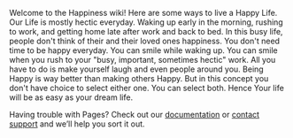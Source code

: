 

Welcome to the Happiness wiki! Here are some ways to live a Happy Life. Our Life is mostly hectic everyday. Waking up early in the morning, rushing to work, and getting home late after work and back to bed. In this busy life, people don't think of their and their loved ones happiness. You don't need time to be happy everyday. You can smile while waking up. You can smile when you rush to your "busy, important, sometimes hectic" work. All you have to do is make yourself laugh and even people around you. Being Happy is way better than making others Happy. But in this concept you don't have choice to select either one. You can select both. Hence Your life will be as easy as your dream life.

Having trouble with Pages? Check out our [documentation](https://docs.github.com/categories/github-pages-basics/) or [contact support](https://support.github.com/contact) and we’ll help you sort it out.
